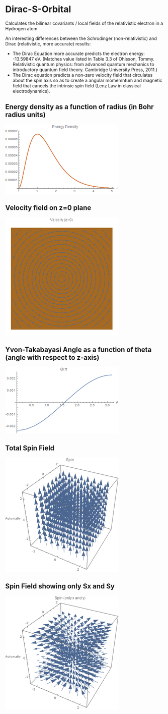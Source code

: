 # Dirac-S-Orbital
Calculates the bilinear covariants / local fields of the relativistic electron in a Hydrogen atom

An interesting differences between the Schrodinger (non-relativistic) and Dirac (relativistic, more accurate) results:
+ The Dirac Equation more accurate predicts the electron energy: -13.59847 eV. (Matches value listed in Table 3.3 of Ohlsson, Tommy. Relativistic quantum physics: from advanced quantum mechanics to introductory quantum field theory. Cambridge University Press, 2011.)
+ The Dirac equation predicts a non-zero velocity field that circulates about the spin axis so as to create a angular momemntum and magnetic field that cancels the intrinsic spin field (Lenz Law in classical electrodynamics).


## Energy density as a function of radius (in Bohr radius units)

![Energy Density Radial Plot](https://github.com/ron2015schmitt/Dirac-S-Orbital/blob/master/energy%20density.png)

## Velocity field on z=0 plane

![Velocity Field at z=0](https://github.com/ron2015schmitt/Dirac-S-Orbital/blob/master/velocity.png)

## Yvon-Takabayasi Angle as a function of theta (angle with respect to z-axis)

![Yvon-Takabayasi Angle](https://github.com/ron2015schmitt/Dirac-S-Orbital/blob/master/Yvon-Takabayasi%20Angle.png)

## Total Spin Field

![Total Spin Field](https://github.com/ron2015schmitt/Dirac-S-Orbital/blob/master/spin.png)

## Spin Field showing only Sx and Sy

![Spin Field: x anxd y component only](https://github.com/ron2015schmitt/Dirac-S-Orbital/blob/master/spin%20x%20and%20y%20direction%20only.png)




